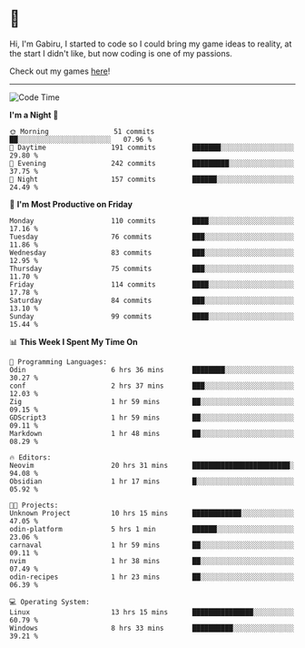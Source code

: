 # 🐀

Hi, I'm Gabiru, I started to code so I could bring my game ideas to reality, at the start I didn't like, but now coding is one of my passions.

Check out my games [here](https://gabiru.art/projetos/)!

---

<!--START_SECTION:waka-->
![Code Time](http://img.shields.io/badge/Code%20Time-370%20hrs%2054%20mins-blue)

**I'm a Night 🦉** 

```text
🌞 Morning                51 commits          ██░░░░░░░░░░░░░░░░░░░░░░░   07.96 % 
🌆 Daytime                191 commits         ███████░░░░░░░░░░░░░░░░░░   29.80 % 
🌃 Evening                242 commits         █████████░░░░░░░░░░░░░░░░   37.75 % 
🌙 Night                  157 commits         ██████░░░░░░░░░░░░░░░░░░░   24.49 % 
```
📅 **I'm Most Productive on Friday** 

```text
Monday                   110 commits         ████░░░░░░░░░░░░░░░░░░░░░   17.16 % 
Tuesday                  76 commits          ███░░░░░░░░░░░░░░░░░░░░░░   11.86 % 
Wednesday                83 commits          ███░░░░░░░░░░░░░░░░░░░░░░   12.95 % 
Thursday                 75 commits          ███░░░░░░░░░░░░░░░░░░░░░░   11.70 % 
Friday                   114 commits         ████░░░░░░░░░░░░░░░░░░░░░   17.78 % 
Saturday                 84 commits          ███░░░░░░░░░░░░░░░░░░░░░░   13.10 % 
Sunday                   99 commits          ████░░░░░░░░░░░░░░░░░░░░░   15.44 % 
```


📊 **This Week I Spent My Time On** 

```text
💬 Programming Languages: 
Odin                     6 hrs 36 mins       ████████░░░░░░░░░░░░░░░░░   30.27 % 
conf                     2 hrs 37 mins       ███░░░░░░░░░░░░░░░░░░░░░░   12.03 % 
Zig                      1 hr 59 mins        ██░░░░░░░░░░░░░░░░░░░░░░░   09.15 % 
GDScript3                1 hr 59 mins        ██░░░░░░░░░░░░░░░░░░░░░░░   09.11 % 
Markdown                 1 hr 48 mins        ██░░░░░░░░░░░░░░░░░░░░░░░   08.29 % 

🔥 Editors: 
Neovim                   20 hrs 31 mins      ████████████████████████░   94.08 % 
Obsidian                 1 hr 17 mins        █░░░░░░░░░░░░░░░░░░░░░░░░   05.92 % 

🐱‍💻 Projects: 
Unknown Project          10 hrs 15 mins      ████████████░░░░░░░░░░░░░   47.05 % 
odin-platform            5 hrs 1 min         ██████░░░░░░░░░░░░░░░░░░░   23.06 % 
carnaval                 1 hr 59 mins        ██░░░░░░░░░░░░░░░░░░░░░░░   09.11 % 
nvim                     1 hr 38 mins        ██░░░░░░░░░░░░░░░░░░░░░░░   07.49 % 
odin-recipes             1 hr 23 mins        ██░░░░░░░░░░░░░░░░░░░░░░░   06.39 % 

💻 Operating System: 
Linux                    13 hrs 15 mins      ███████████████░░░░░░░░░░   60.79 % 
Windows                  8 hrs 33 mins       ██████████░░░░░░░░░░░░░░░   39.21 % 
```


<!--END_SECTION:waka-->

